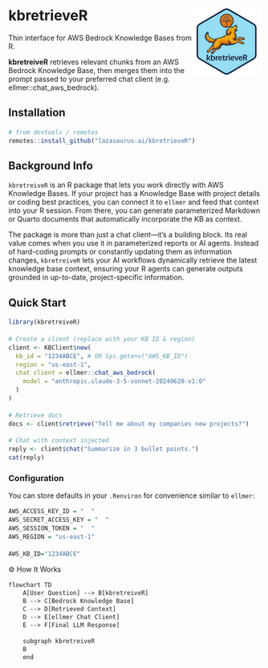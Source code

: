 # kbretrieveR <a href="https://lazasaurus-ai.github.io/contextR"><img src="img/kbretreiveR-hex.png" align="right" height="138" alt="kbretreiveR hex logo" /></a>


Thin interface for AWS Bedrock Knowledge Bases from R.

**kbretreiveR** retrieves relevant chunks from an AWS Bedrock Knowledge Base, then merges them into the prompt passed to your preferred chat client (e.g. ellmer::chat_aws_bedrock).

## Installation

```r
# from devtools / remotes
remotes::install_github("lazasaurus-ai/kbretrieveR")
```

## Background Info

`kbretreiveR` is an R package that lets you work directly with AWS Knowledge Bases. If your project has a Knowledge Base with project details or coding best practices, you can connect it to `ellmer` and feed that context into your R session. From there, you can generate parameterized Markdown or Quarto documents that automatically incorporate the KB as context.

The package is more than just a chat client—it’s a building block. Its real value comes when you use it in parameterized reports or AI agents. Instead of hard-coding prompts or constantly updating them as information changes, `kbretreiveR` lets your AI workflows dynamically retrieve the latest knowledge base context, ensuring your R agents can generate outputs grounded in up-to-date, project-specific information.



## Quick Start
```r
library(kbretreiveR)

# Create a client (replace with your KB ID & region)
client <- KBClient$new(
  kb_id = "1234ABCE", # OR Sys.getenv("AWS_KB_ID")
  region = "us-east-1",
  chat_client = ellmer::chat_aws_bedrock(
    model = "anthropic.claude-3-5-sonnet-20240620-v1:0"
  )
)

# Retrieve docs
docs <- client$retrieve("Tell me about my companies new projects?")

# Chat with context injected
reply <- client$chat("Summarize in 3 bullet points.")
cat(reply)
```

### Configuration
You can store defaults in your `.Renviron` for convenience similar to `ellmer`:

```r
AWS_ACCESS_KEY_ID = "  "
AWS_SECRET_ACCESS_KEY = "  "
AWS_SESSION_TOKEN = "  "
AWS_REGION = "us-east-1"

AWS_KB_ID="1234ABCE"
```

⚙️ How It Works
```mermaid
flowchart TD
    A[User Question] --> B[kbretreiveR]
    B --> C[Bedrock Knowledge Base]
    C --> D[Retrieved Context]
    D --> E[ellmer Chat Client]
    E --> F[Final LLM Response]

    subgraph kbretreiveR
    B
    end
```
